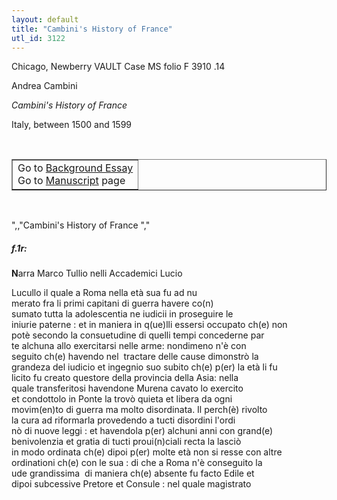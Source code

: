 ```yaml
---
layout: default
title: "Cambini's History of France"
utl_id: 3122
---
```


<p>Chicago, Newberry VAULT Case MS folio F 3910 .14</p>
<p style=""margin-left:.25in;"">Andrea Cambini</p>
<p style=""margin-left:.25in;""><em>Cambini's History of France</em></p>
<p style=""margin-left:.25in;"">Italy, between 1500 and 1599</p>
<p style=""font-size: 0.1em;""> </p>
<table border=""0.5"" cellpadding=""1"" cellspacing=""1"" style=""width: 200px; background-color:#F8F8F8;""><tbody style=""border-color:#ccc""><tr style=""border-color:#ccc""><td>Go to <a href=""https://italian-paleography.library.utoronto.ca/content/about_IP_044"" style=""font-weight:300;"" target=""_blank"">Background Essay</a><br />
			Go to <a href=""https://italian-paleography.library.utoronto.ca/islandora/object/italianpaleography%3AIP_044"" style=""font-weight:300;"" target=""_blank"">Manuscript</a> page</td>
</tr></tbody></table><p> </p>
",,"Cambini's History of France
","
<h5 style=""color:#555;"">f.1r:</h5>
<p><strong>N</strong>arra Marco Tullio nelli Accademici Lucio</p>
<p>Lucullo il quale a Roma nella età sua fu ad nu<br />
merato fra li primi capitani di guerra havere co(n)<br />
sumato tutta la adolescentia ne iudicii in proseguire le<br />
iniurie paterne : et in maniera in q(ue)lli essersi occupato ch(e) non<br />
potè secondo la consuetudine di quelli tempi concederne par<br />
te alchuna allo exercitarsi nelle arme: nondimeno n'è con<br />
seguito ch(e) havendo nel  tractare delle cause dimonstrò la<br />
grandeza del iudicio et ingegnio suo subito ch(e) p(er) la età li fu<br />
licito fu creato questore della provincia della Asia: nella<br />
quale transferitosi havendone Murena cavato lo exercito<br />
et condottolo in Ponte la trovò quieta et libera da ogni<br />
movim(en)to di guerra ma molto disordinata. Il perch(è) rivolto<br />
la cura ad riformarla provedendo a tucti disordini l'ordi<br />
nò di nuove leggi : et havendola p(er) alchuni anni con grand(e)<br />
benivolenzia et gratia di tucti proui(n)ciali recta la lasciò<br />
in modo ordinata ch(e) dipoi p(er) molte età non si resse con altre<br />
ordinationi ch(e) con le sua : di che a Roma n'è conseguito la<br />
ude grandissima  di maniera ch(e) absente fu facto Edile et<br />
dipoi subcessive Pretore et Consule : nel quale magistrato</p>
